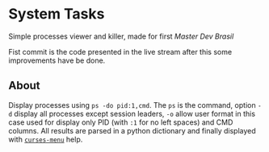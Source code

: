 System Tasks
==========
Simple processes viewer and killer, made for first *Master Dev Brasil*

Fist commit is the code presented in the live stream after this some improvements have be done.

About
----------
Display processes using `ps -do pid:1,cmd`. The `ps` is the command, option `-d` display all processes except session leaders, `-o` allow user format in this case used for display only PID (with `:1` for no left spaces) and CMD columns.
All results are parsed in a python dictionary and finally displayed with [`curses-menu`](https://github.com/pmbarrett314/curses-menu) help.
